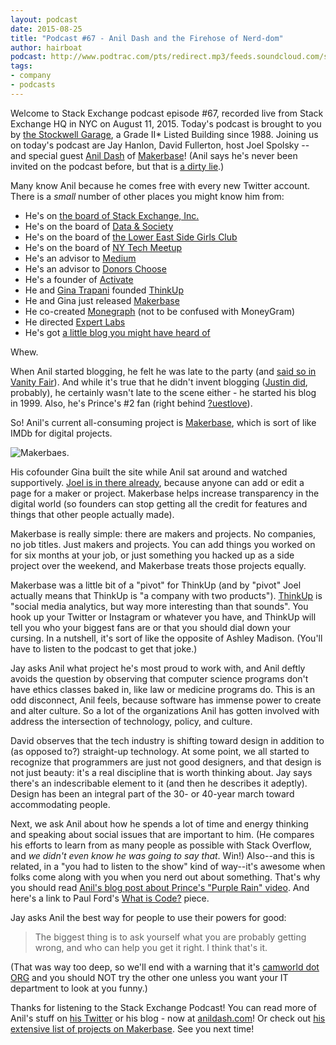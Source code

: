 ```yaml
---
layout: podcast
date: 2015-08-25
title: "Podcast #67 - Anil Dash and the Firehose of Nerd-dom"
author: hairboat
podcast: http://www.podtrac.com/pts/redirect.mp3/feeds.soundcloud.com/stream/220469343-stack-exchange-stack-exchange-podcast-episode-67-the-firehose-of-nerd-dom.mp3
tags:
- company
- podcasts
---
```


Welcome to Stack Exchange podcast episode #67, recorded live from Stack Exchange HQ in NYC on August 11, 2015. Today's podcast is brought to you by [the Stockwell Garage](https://en.wikipedia.org/wiki/Stockwell_Garage), a Grade II* Listed Building since 1988. Joining us on today's podcast are Jay Hanlon, David Fullerton, host Joel Spolsky -- and special guest [Anil Dash](http://twitter.com/anildash) of [Makerbase](https://makerba.se)! (Anil says he's never been invited on the podcast before, but that is [a dirty lie](http://chat.stackexchange.com/transcript/message/23367254#23367254).)

Many know Anil because he comes free with every new Twitter account. There is a *small* number of other places you might know him from:

* He's on [the board of Stack Exchange, Inc.](http://stackexchange.com/about/management)
* He's on the board of [Data & Society](http://www.datasociety.net)
* He's on the board of [the Lower East Side Girls Club](http://www.girlsclub.org)
* He's on the board of [NY Tech Meetup](https://nytm.org)
* He's an advisor to [Medium](https://medium.com)
* He's an advisor to [Donors Choose](http://www.donorschoose.org)
* He's a founder of [Activate](http://activate.com)
* He and [Gina Trapani](https://twitter.com/ginatrapani) founded [ThinkUp](https://www.thinkup.com)
* He and Gina just released [Makerbase](https://makerba.se)
* He co-created [Monegraph](http://monegraph.com) (not to be confused with MoneyGram)
* He directed [Expert Labs](https://en.wikipedia.org/wiki/Expert_Labs)
* He's got [a little blog you might have heard of](http://anildash.com)

Whew.

When Anil started blogging, he felt he was late to the party (and [said so in Vanity Fair](http://www.vanityfair.com/news/daily-news/2014/11/twitter-anil-dash)).  And while it's true that he didn't invent blogging ([Justin did](http://links.net), probably), he certainly wasn't late to the scene either - he started his blog in 1999. Also, he's Prince's #2 fan (right behind [?uestlove](https://en.wikipedia.org/wiki/Questlove)).

So! Anil's current all-consuming project is [Makerbase](https://makerba.se), which is sort of like IMDb for digital projects. 

![Makerbaes.](https://i.stack.imgur.com/zgZF5.jpg)

His cofounder Gina built the site while Anil sat around and watched supportively. [Joel is in there already](https://makerba.se/m/629vqi/spolsky), because anyone can add or edit a page for a maker or project. Makerbase helps increase transparency in the digital world (so founders can stop getting all the credit for features and things that other people actually made).

Makerbase is really simple: there are makers and projects. No companies, no job titles. Just makers and projects. You can add things you worked on for six months at your job, or just something you hacked up as a side project over the weekend, and Makerbase treats those projects equally.

Makerbase was a little bit of a "pivot" for ThinkUp (and by "pivot" Joel actually means that ThinkUp is "a company with two products"). [ThinkUp](https://www.thinkup.com/join/) is "social media analytics, but way more interesting than that sounds". You hook up your Twitter or Instagram or whatever you have, and ThinkUp will tell you who your biggest fans are or that you should dial down your cursing. In a nutshell, it's sort of like the opposite of Ashley Madison. (You'll have to listen to the podcast to get that joke.)

Jay asks Anil what project he's most proud to work with, and Anil deftly avoids the question by observing that computer science programs don't have ethics classes baked in, like law or medicine programs do. This is an odd disconnect, Anil feels, because software has immense power to create and alter culture. So a lot of the organizations Anil has gotten involved with address the intersection of technology, policy, and culture.

David observes that the tech industry is shifting toward design in addition to (as opposed to?) straight-up technology. At some point, we all started to recognize that programmers are just not good designers, and that design is not just beauty: it's a real discipline that is worth thinking about. Jay says there's an indescribable element to it (and then he describes it adeptly). Design has been an integral part of the 30- or 40-year march toward accommodating people.

Next, we ask Anil about how he spends a lot of time and energy thinking and speaking about social issues that are important to him. (He compares his efforts to learn from as many people as possible with Stack Overflow, and *we didn't even know he was going to say that*. Win!) Also--and this is related, in a "you had to listen to the show" kind of way--it's awesome when folks come along with you when you nerd out about something. That's why you should read [Anil's blog post about Prince's "Purple Rain" video](http://anildash.com/2014/07/i-know-times-are-changing.html). And here's a link to Paul Ford's [What is Code?](http://www.bloomberg.com/graphics/2015-paul-ford-what-is-code/) piece.

Jay asks Anil the best way for people to use their powers for good: 

> The biggest thing is to ask yourself what you are probably getting wrong, and who can help you get it right. I think that's it.

(That was way too deep, so we'll end with a warning that it's [camworld dot ORG](http://camworld.org) and you should NOT try the other one unless you want your IT department to look at you funny.)

Thanks for listening to the Stack Exchange Podcast! You can read more of Anil's stuff on [his Twitter](http://twitter.com/anildash) or his blog - now at [anildash.com](http://anildash.com)! Or check out [his extensive list of projects on Makerbase](https://makerba.se/m/psw2ud/anildash). See you next time!
